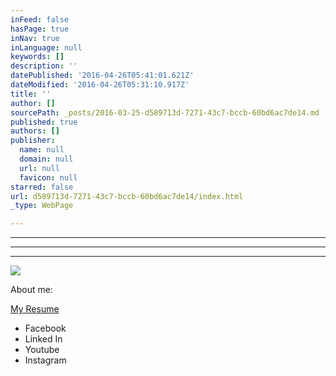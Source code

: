 ```yaml
---
inFeed: false
hasPage: true
inNav: true
inLanguage: null
keywords: []
description: ''
datePublished: '2016-04-26T05:41:01.621Z'
dateModified: '2016-04-26T05:31:10.917Z'
title: ''
author: []
sourcePath: _posts/2016-03-25-d589713d-7271-43c7-bccb-60bd6ac7de14.md
published: true
authors: []
publisher:
  name: null
  domain: null
  url: null
  favicon: null
starred: false
url: d589713d-7271-43c7-bccb-60bd6ac7de14/index.html
_type: WebPage

---
```

****

****

****

![](https://the-grid-user-content.s3-us-west-2.amazonaws.com/f46e9929-d24c-46be-ae1e-a8db3ee1dfa0.jpg)

About me: 

[My Resume][0]

* Facebook
* Linked In
* Youtube
* Instagram

  


[0]: https://drive.google.com/file/d/0B21Qo5wC_eS6ZTE0ZjdSTnVUV0k/view?usp=sharing